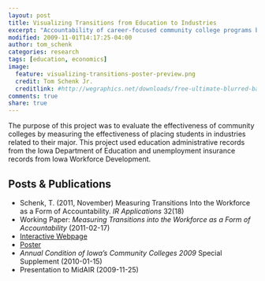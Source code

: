 ```yaml
---
layout: post
title: Visualizing Transitions from Education to Industries
excerpt: "Accountability of career-focused community college programs by measuring the link between programs to their industry employment of former students."
modified: 2009-11-01T14:17:25-04:00
author: tom_schenk
categories: research
tags: [education, economics]
image:
  feature: visualizing-transitions-poster-preview.png
  credit: Tom Schenk Jr.
  creditlink: #http://wegraphics.net/downloads/free-ultimate-blurred-background-pack/
comments: true
share: true
---
```


The purpose of this project was to evaluate the effectiveness of community colleges by measuring the effectiveness of placing students in industries related to their major. This project used education administrative records from the Iowa Department of Education and unemployment insurance records from Iowa Workforce Development.

## Posts & Publications

* Schenk, T. (2011, November) Measuring Transitions Into the Workforce as a Form of Accountability. _IR Applications_ 32(18)
* Working Paper: _Measuring Transitions into the Workforce as a Form of Accountability_ (2011-02-17)
* [Interactive Webpage](/workforcetransitions/)
* [Poster](#)
* _Annual Condition of Iowa’s Community Colleges 2009_ Special Supplement (2010-01-15)
* Presentation to MidAIR (2009-11-25)